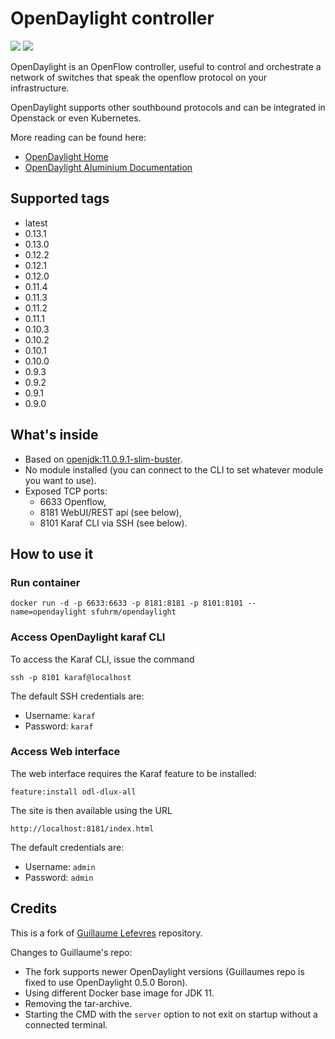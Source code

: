 # OpenDaylight controller
[![](https://images.microbadger.com/badges/image/sfuhrm/opendaylight.svg)](https://microbadger.com/images/sfuhrm/opendaylight "Get your own image badge on microbadger.com") [![](https://images.microbadger.com/badges/version/sfuhrm/opendaylight.svg)](https://microbadger.com/images/sfuhrm/opendaylight "Get your own version badge on microbadger.com")

OpenDaylight is an OpenFlow controller, useful to control and orchestrate a
network of switches that speak the openflow protocol on your infrastructure.

OpenDaylight supports other southbound protocols and can be integrated in Openstack or even Kubernetes.

More reading can be found here:

- [OpenDaylight Home](https://www.opendaylight.org/)
- [OpenDaylight Aluminium Documentation](https://docs.opendaylight.org/en/stable-aluminium/)

## Supported tags

- latest
- 0.13.1
- 0.13.0
- 0.12.2
- 0.12.1
- 0.12.0
- 0.11.4
- 0.11.3
- 0.11.2
- 0.11.1
- 0.10.3
- 0.10.2
- 0.10.1
- 0.10.0
- 0.9.3
- 0.9.2
- 0.9.1
- 0.9.0

## What's inside

- Based on [openjdk:11.0.9.1-slim-buster](https://hub.docker.com/_/openjdk).
- No module installed (you can connect to the CLI to set whatever module you want to use).
- Exposed TCP ports:
  - 6633 Openflow,
  - 8181 WebUI/REST api (see below),
  - 8101 Karaf CLI via SSH (see below).

## How to use it

### Run container

`docker run -d -p 6633:6633 -p 8181:8181 -p 8101:8101 --name=opendaylight sfuhrm/opendaylight`

### Access OpenDaylight karaf CLI

To access the Karaf CLI, issue the command

`ssh -p 8101 karaf@localhost`

The default SSH credentials are:

- Username: `karaf`
- Password: `karaf`

### Access Web interface

The web interface requires the Karaf feature to be installed:

`feature:install odl-dlux-all`

The site is then available using the URL

`http://localhost:8181/index.html`

The default credentials are:

- Username: `admin`
- Password: `admin`

## Credits

This is a fork of [Guillaume Lefevres](https://github.com/guillaumelfv/docker-opendaylight)
repository.

Changes to Guillaume's repo:

- The fork supports newer OpenDaylight versions (Guillaumes repo is fixed to use OpenDaylight 0.5.0 Boron).
- Using different Docker base image for JDK 11.
- Removing the tar-archive.
- Starting the CMD with the `server` option to not exit on startup without a connected terminal.
